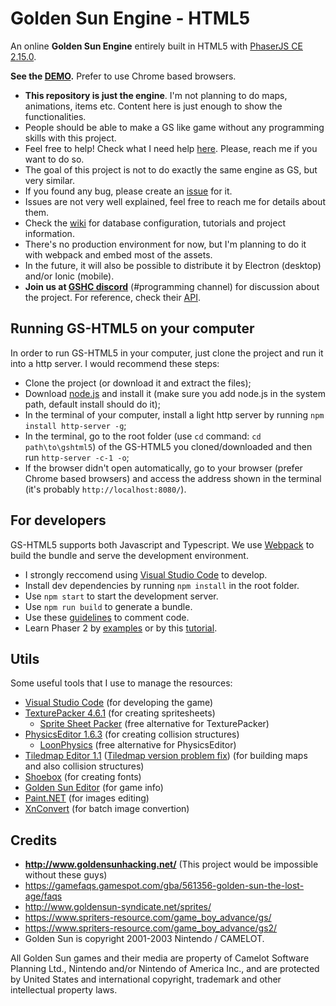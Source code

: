 # Golden Sun Engine - HTML5
An online **Golden Sun Engine** entirely built in HTML5 with [PhaserJS CE 2.15.0](http://phaser.io/).

**See the [DEMO](https://jjppof.github.io/goldensun_html5/index).** Prefer to use Chrome based browsers.

- **This repository is just the engine**. I'm not planning to do maps, animations, items etc. Content here is just enough to show the functionalities.
- People should be able to make a GS like game without any programming skills with this project.
- Feel free to help! Check what I need help [here](https://github.com/jjppof/goldensun_html5/projects). Please, reach me if you want to do so.
- The goal of this project is not to do exactly the same engine as GS, but very similar.
- If you found any bug, please create an [issue](https://github.com/jjppof/goldensun_html5/issues/new) for it.
- Issues are not very well explained, feel free to reach me for details about them.
- Check the [wiki](https://github.com/jjppof/goldensun_html5/wiki) for database configuration, tutorials and project information.
- There's no production environment for now, but I'm planning to do it with webpack and embed most of the assets.
- In the future, it will also be possible to distribute it by Electron (desktop) and/or Ionic (mobile).
- **Join us at [GSHC discord](https://discord.gg/jwKJDXC)** (#programming channel) for discussion about the project. For reference, check their [API](http://phaser.io/docs/2.6.2/index).

## Running GS-HTML5 on your computer

In order to run GS-HTML5 in your computer, just clone the project and run it into a http server. I would recommend these steps:
- Clone the project (or download it and extract the files);
- Download [node.js](https://nodejs.org/en/download/) and install it (make sure you add node.js in the system path, default install should do it);
- In the terminal of your computer, install a light http server by running `npm install http-server -g`;
- In the terminal, go to the root folder (use `cd` command: `cd path\to\gshtml5`) of the GS-HTML5 you cloned/downloaded and then run `http-server -c-1 -o`;
- If the browser didn't open automatically, go to your browser (prefer Chrome based browsers) and access the address shown in the terminal (it's probably `http://localhost:8080/`).

## For developers

GS-HTML5 supports both Javascript and Typescript. We use [Webpack](https://webpack.js.org/) to build the bundle and serve the development environment.
- I strongly reccomend using [Visual Studio Code](https://code.visualstudio.com/download) to develop.
- Install dev dependencies by running `npm install` in the root folder.
- Use `npm start` to start the development server.
- Use `npm run build` to generate a bundle.
- Use these [guidelines](https://typedoc.org/guides/doccomments/) to comment code.
- Learn Phaser 2 by [examples](https://phaser.io/examples/v2) or by this [tutorial](https://phaser.io/tutorials/making-your-first-phaser-2-game).

## Utils

Some useful tools that I use to manage the resources:
- [Visual Studio Code](https://code.visualstudio.com/download) (for developing the game)
- [TexturePacker 4.6.1](https://www.codeandweb.com/texturepacker) (for creating spritesheets)
  - [Sprite Sheet Packer](https://www.codeandweb.com/free-sprite-sheet-packer) (free alternative for TexturePacker)
- [PhysicsEditor 1.6.3](https://www.codeandweb.com/physicseditor) (for creating collision structures)
  - [LoonPhysics](https://loonride.com/physics) (free alternative for PhysicsEditor)
- [Tiledmap Editor 1.1](https://www.mapeditor.org/) ([Tiledmap version problem fix](https://github.com/bjorn/tiled/issues/2058#issuecomment-458975579)) (for building maps and also collision structures)
- [Shoebox](https://renderhjs.net/shoebox/) (for creating fonts)
- [Golden Sun Editor](http://forum.goldensunhacking.net/index.php?action=downloads;sa=view;down=124) (for game info)
- [Paint.NET](https://www.getpaint.net/) (for images editing)
- [XnConvert](https://www.xnview.com/en/xnconvert/) (for batch image convertion)

## Credits
- **http://www.goldensunhacking.net/** (This project would be impossible without these guys)
- https://gamefaqs.gamespot.com/gba/561356-golden-sun-the-lost-age/faqs
- http://www.goldensun-syndicate.net/sprites/
- https://www.spriters-resource.com/game_boy_advance/gs/
- https://www.spriters-resource.com/game_boy_advance/gs2/
- Golden Sun is copyright 2001-2003 Nintendo / CAMELOT.

All Golden Sun games and their media are property of Camelot Software Planning Ltd., Nintendo and/or Nintendo of America Inc., and are protected by United States and international copyright, trademark and other intellectual property laws.
